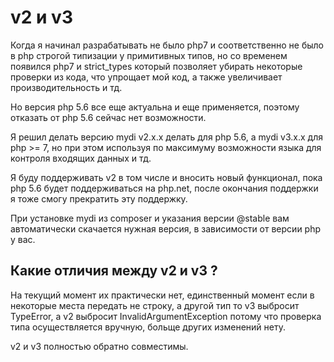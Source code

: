 # v2 и v3

Когда я начинал разрабатывать не было php7 и соответственно не было в php строгой типизации у примитивных типов, но 
со временем появился php7 и strict_types который позволяет убирать некоторые проверки из кода, что упрощает мой код, а 
также увеличивает производительность и тд.

Но версия php 5.6 все еще актуальна и еще применяется, поэтому отказать от php 5.6 сейчас нет возможности.

Я решил делать версию mydi v2.x.x делать для php 5.6, а mydi v3.x.x для php >= 7, но при этом используя по максимуму 
возможности языка для контроля входящих данных и тд.

Я буду поддерживать v2 в том числе и вносить новый функционал, пока php 5.6 будет поддерживаться на php.net, после 
окончания поддержки я тоже смогу прекратить эту поддержку.

При установке mydi из composer и указания версии @stable вам автоматически скачается нужная версия, в зависимости от 
версии php у вас.

## Какие отличия между v2 и v3 ?

На текущий момент их практически нет, единственный момент если в некоторые места передать не строку, а другой тип то
v3 выбросит TypeError, а v2 выбросит InvalidArgumentException потому что проверка типа осуществляется вручную, больще 
других изменений нету.

v2 и v3 полностью обратно совместимы.